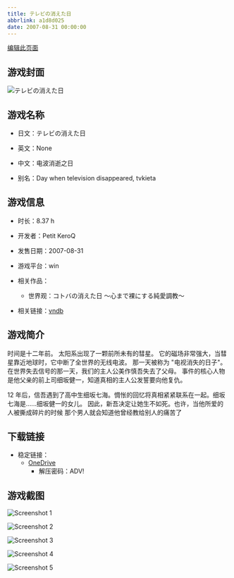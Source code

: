 ```yaml
---
title: テレビの消えた日
abbrlink: a1d8d025
date: 2007-08-31 00:00:00
---
```

[编辑此页面](https://github.com/ACG-3/ADV3-source/blob/main/source/_posts/games/%E3%83%86%E3%83%AC%E3%83%93%E3%81%AE%E6%B6%88%E3%81%88%E3%81%9F%E6%97%A5.md)

## 游戏封面

![テレビの消えた日](https://pan.timero.xyz/d/onedrive/img_lib_001/%E3%83%86%E3%83%AC%E3%83%93%E3%81%AE%E6%B6%88%E3%81%88%E3%81%9F%E6%97%A5_cover.avif)


## 游戏名称

- 日文：テレビの消えた日
- 英文：None
- 中文：电波消逝之日

- 别名：Day when television disappeared, tvkieta


## 游戏信息

- 时长：8.37 h
- 开发者：Petit KeroQ
- 发售日期：2007-08-31
- 游戏平台：win
- 相关作品：
   - 世界观：コトバの消えた日 ～心まで裸にする純愛調教～

- 相关链接：[vndb](https://vndb.org/v4334)


## 游戏简介

时间是十二年前。
太阳系出现了一颗前所未有的彗星。
它的磁场非常强大，当彗星靠近地球时，它中断了全世界的无线电波。
那一天被称为 "电视消失的日子"。
在世界失去信号的那一天，我们的主人公美作慎吾失去了父母。
事件的核心人物是他父亲的前上司细坂健一，知道真相的主人公发誓要向他复仇。

12 年后，信吾遇到了高中生细坂七海。惆怅的回忆将真相紧紧联系在一起。细坂七海是......细坂健一的女儿。
因此，新吾决定让她生不如死。也许，当他所爱的人被撕成碎片的时候 那个男人就会知道他曾经教给别人的痛苦了


## 下载链接

- 稳定链接：
    - [OneDrive](https://pan.timero.xyz/onedrive/adv_lib_001/%E3%83%86%E3%83%AC%E3%83%93%E3%81%AE%E6%B6%88%E3%81%88%E3%81%9F%E6%97%A5)
        - 解压密码：ADV!



## 游戏截图


![Screenshot 1](https://pan.timero.xyz/d/onedrive/img_lib_001/%E3%83%86%E3%83%AC%E3%83%93%E3%81%AE%E6%B6%88%E3%81%88%E3%81%9F%E6%97%A5_Screenshot_1.avif)

![Screenshot 2](https://pan.timero.xyz/d/onedrive/img_lib_001/%E3%83%86%E3%83%AC%E3%83%93%E3%81%AE%E6%B6%88%E3%81%88%E3%81%9F%E6%97%A5_Screenshot_2.avif)

![Screenshot 3](https://pan.timero.xyz/d/onedrive/img_lib_001/%E3%83%86%E3%83%AC%E3%83%93%E3%81%AE%E6%B6%88%E3%81%88%E3%81%9F%E6%97%A5_Screenshot_3.avif)

![Screenshot 4](https://pan.timero.xyz/d/onedrive/img_lib_001/%E3%83%86%E3%83%AC%E3%83%93%E3%81%AE%E6%B6%88%E3%81%88%E3%81%9F%E6%97%A5_Screenshot_4.avif)

![Screenshot 5](https://pan.timero.xyz/d/onedrive/img_lib_001/%E3%83%86%E3%83%AC%E3%83%93%E3%81%AE%E6%B6%88%E3%81%88%E3%81%9F%E6%97%A5_Screenshot_5.avif)

